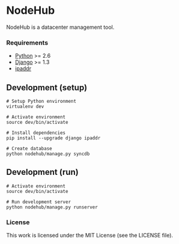 NodeHub
=======

NodeHub is a datacenter management tool.

### Requirements

* [Python](http://www.python.org/) >= 2.6
* [Django](https://www.djangoproject.com/) >= 1.3
* [ipaddr](http://code.google.com/p/ipaddr-py/)

## Development (setup)
 
    # Setup Python environment
    virtualenv dev

    # Activate environment
    source dev/bin/activate

    # Install dependencies
    pip install --upgrade django ipaddr

    # Create database
    python nodehub/manage.py syncdb

## Development (run)

    # Activate environment
    source dev/bin/activate

    # Run development server
    python nodehub/manage.py runserver

### License

This work is licensed under the MIT License (see the LICENSE file).
